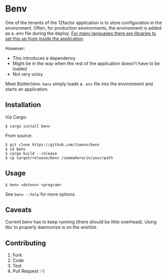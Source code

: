 # Benv

One of the tenants of the 12factor application is to store configuration in the environment. Often, for production environments, the environment is added
as a .env file during the deploy. [For many languages there are libraries to set this up from inside the application](https://github.com/search?utf8=%E2%9C%93&q=dotenv).

However:

* This introduces a dependency
* Might be in the way when the rest of the application doesn't have to be loaded
* Not very unixy

Meet B(etter)env. `benv` simply loads a `.env` file into the environment and starts an application.

## Installation

Via Cargo:

```
$ cargo install benv
```

From source:

```
$ git clone https://github.com/timonv/benv
$ cd benv
$ cargo build --release
$ cp target/release/benv /somewhere/in/your/path
```

## Usage

```
$ benv <dotenv> <program>
```

See `benv --help` for more options.

## Caveats

Current benv has to keep running (there should be little overhead). Using libc to properly daemonize is on the wishlist.

## Contributing

1. Fork
2. Code
3. Test
4. Pull Request :-)
